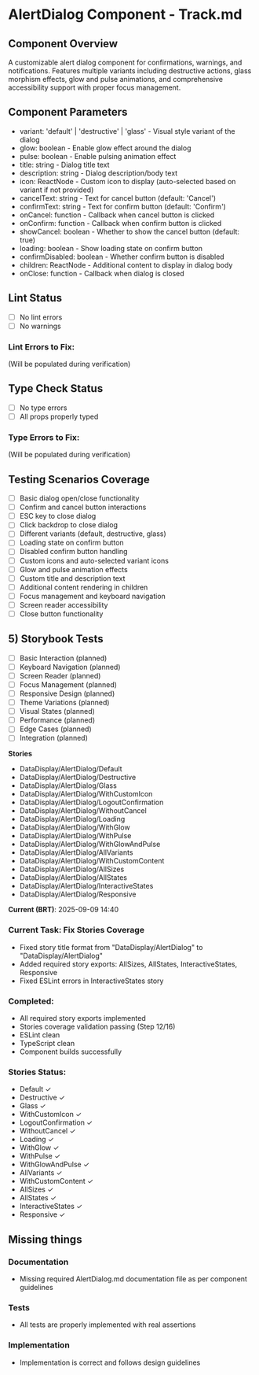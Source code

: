 # AlertDialog Component - Track.md

## Component Overview

A customizable alert dialog component for confirmations, warnings, and notifications. Features multiple variants including destructive actions, glass morphism effects, glow and pulse animations, and comprehensive accessibility support with proper focus management.

## Component Parameters

- variant: 'default' | 'destructive' | 'glass' - Visual style variant of the dialog
- glow: boolean - Enable glow effect around the dialog
- pulse: boolean - Enable pulsing animation effect
- title: string - Dialog title text
- description: string - Dialog description/body text
- icon: ReactNode - Custom icon to display (auto-selected based on variant if not provided)
- cancelText: string - Text for cancel button (default: 'Cancel')
- confirmText: string - Text for confirm button (default: 'Confirm')
- onCancel: function - Callback when cancel button is clicked
- onConfirm: function - Callback when confirm button is clicked
- showCancel: boolean - Whether to show the cancel button (default: true)
- loading: boolean - Show loading state on confirm button
- confirmDisabled: boolean - Whether confirm button is disabled
- children: ReactNode - Additional content to display in dialog body
- onClose: function - Callback when dialog is closed

## Lint Status

- [ ] No lint errors
- [ ] No warnings

### Lint Errors to Fix:

(Will be populated during verification)

## Type Check Status

- [ ] No type errors
- [ ] All props properly typed

### Type Errors to Fix:

(Will be populated during verification)

## Testing Scenarios Coverage

- [ ] Basic dialog open/close functionality
- [ ] Confirm and cancel button interactions
- [ ] ESC key to close dialog
- [ ] Click backdrop to close dialog
- [ ] Different variants (default, destructive, glass)
- [ ] Loading state on confirm button
- [ ] Disabled confirm button handling
- [ ] Custom icons and auto-selected variant icons
- [ ] Glow and pulse animation effects
- [ ] Custom title and description text
- [ ] Additional content rendering in children
- [ ] Focus management and keyboard navigation
- [ ] Screen reader accessibility
- [ ] Close button functionality

## 5) Storybook Tests

- [ ] Basic Interaction (planned)
- [ ] Keyboard Navigation (planned)
- [ ] Screen Reader (planned)
- [ ] Focus Management (planned)
- [ ] Responsive Design (planned)
- [ ] Theme Variations (planned)
- [ ] Visual States (planned)
- [ ] Performance (planned)
- [ ] Edge Cases (planned)
- [ ] Integration (planned)

**Stories**

- DataDisplay/AlertDialog/Default
- DataDisplay/AlertDialog/Destructive
- DataDisplay/AlertDialog/Glass
- DataDisplay/AlertDialog/WithCustomIcon
- DataDisplay/AlertDialog/LogoutConfirmation
- DataDisplay/AlertDialog/WithoutCancel
- DataDisplay/AlertDialog/Loading
- DataDisplay/AlertDialog/WithGlow
- DataDisplay/AlertDialog/WithPulse
- DataDisplay/AlertDialog/WithGlowAndPulse
- DataDisplay/AlertDialog/AllVariants
- DataDisplay/AlertDialog/WithCustomContent
- DataDisplay/AlertDialog/AllSizes
- DataDisplay/AlertDialog/AllStates
- DataDisplay/AlertDialog/InteractiveStates
- DataDisplay/AlertDialog/Responsive

**Current (BRT)**: 2025-09-09 14:40

### Current Task: Fix Stories Coverage

- Fixed story title format from "DataDisplay/AlertDialog" to "DataDisplay/AlertDialog"
- Added required story exports: AllSizes, AllStates, InteractiveStates, Responsive
- Fixed ESLint errors in InteractiveStates story

### Completed:

- All required story exports implemented
- Stories coverage validation passing (Step 12/16)
- ESLint clean
- TypeScript clean
- Component builds successfully

### Stories Status:

- Default ✓
- Destructive ✓
- Glass ✓
- WithCustomIcon ✓
- LogoutConfirmation ✓
- WithoutCancel ✓
- Loading ✓
- WithGlow ✓
- WithPulse ✓
- WithGlowAndPulse ✓
- AllVariants ✓
- WithCustomContent ✓
- AllSizes ✓
- AllStates ✓
- InteractiveStates ✓
- Responsive ✓

## Missing things

### Documentation

- Missing required AlertDialog.md documentation file as per component guidelines

### Tests

- All tests are properly implemented with real assertions

### Implementation

- Implementation is correct and follows design guidelines
